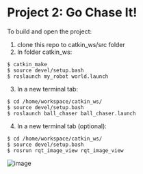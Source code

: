 # Project 2: Go Chase It!
To build and open the project: 

1. clone this repo to catkin_ws/src folder
2. In folder catkin_ws:
```
$ catkin_make
$ source devel/setup.bash
$ roslaunch my_robot world.launch
```
3. In a new terminal tab:
```
$ cd /home/workspace/catkin_ws/ 
$ source devel/setup.bash
$ roslaunch ball_chaser ball_chaser.launch
```
4. In a new terminal tab (optional):
```
$ cd /home/workspace/catkin_ws/
$ source devel/setup.bash
$ rosrun rqt_image_view rqt_image_view  
```

![image](https://user-images.githubusercontent.com/19479517/211400391-9ebcaa60-538c-4fda-98b6-1e6fc3eff750.png)


